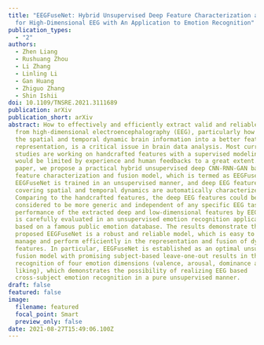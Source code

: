 ```yaml
---
title: "EEGFuseNet: Hybrid Unsupervised Deep Feature Characterization and Fusion
  for High-Dimensional EEG with An Application to Emotion Recognition"
publication_types:
  - "2"
authors:
  - Zhen Liang
  - Rushuang Zhou
  - Li Zhang
  - Linling Li
  - Gan Huang
  - Zhiguo Zhang
  - Shin Ishii
doi: 10.1109/TNSRE.2021.3111689
publication: arXiv
publication_short: arXiv
abstract: How to effectively and efficiently extract valid and reliable features
  from high-dimensional electroencephalography (EEG), particularly how to fuse
  the spatial and temporal dynamic brain information into a better feature
  representation, is a critical issue in brain data analysis. Most current EEG
  studies are working on handcrafted features with a supervised modeling, which
  would be limited by experience and human feedbacks to a great extent. In this
  paper, we propose a practical hybrid unsupervised deep CNN-RNN-GAN based EEG
  feature characterization and fusion model, which is termed as EEGFuseNet.
  EEGFuseNet is trained in an unsupervised manner, and deep EEG features
  covering spatial and temporal dynamics are automatically characterized.
  Comparing to the handcrafted features, the deep EEG features could be
  considered to be more generic and independent of any specific EEG task. The
  performance of the extracted deep and low-dimensional features by EEGFuseNet
  is carefully evaluated in an unsupervised emotion recognition application
  based on a famous public emotion database. The results demonstrate the
  proposed EEGFuseNet is a robust and reliable model, which is easy to train and
  manage and perform efficiently in the representation and fusion of dynamic EEG
  features. In particular, EEGFuseNet is established as an optimal unsupervised
  fusion model with promising subject-based leave-one-out results in the
  recognition of four emotion dimensions (valence, arousal, dominance and
  liking), which demonstrates the possibility of realizing EEG based
  cross-subject emotion recognition in a pure unsupervised manner.
draft: false
featured: false
image:
  filename: featured
  focal_point: Smart
  preview_only: false
date: 2021-08-27T15:49:06.100Z
---
```

